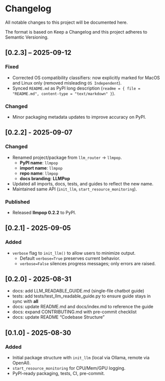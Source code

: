 # Changelog
All notable changes to this project will be documented here.

The format is based on Keep a Changelog and this project adheres to Semantic Versioning.

## [0.2.3] – 2025-09-12
### Fixed
- Corrected OS compatibility classifiers: now explicitly marked for MacOS and Linux only (removed misleading `OS Independent`).
- Synced `README.md` as PyPI long description (`readme = { file = "README.md", content-type = "text/markdown" }`).

### Changed
- Minor packaging metadata updates to improve accuracy on PyPI.


## [0.2.2] - 2025-09-07
### Changed
- Renamed project/package from `llm_router` → `llmpop`.
  - **PyPI name**: `llmpop`
  - **import name**: `llmpop`
  - **repo name**: `llmpop`
  - **docs branding**: **LLMPop**
- Updated all imports, docs, tests, and guides to reflect the new name.
- Maintained same API (`init_llm`, `start_resource_monitoring`).  

### Published
- Released **llmpop 0.2.2** to PyPI.


## [0.2.1] - 2025-09-05
### Added
- `verbose` flag to `init_llm()` to allow users to minimize output.
  - Default `verbose=True` preserves current behavior.
  - `verbose=False` silences progress messages; only errors are raised.


## [0.2.0] - 2025-08-31
- docs: add LLM_READABLE_GUIDE.md (single-file chatbot guide)
- tests: add tests/test_llm_readable_guide.py to ensure guide stays in sync with __all__
- docs: update README.md and docs/index.md to reference the guide
- docs: expand CONTRIBUTING.md with pre-commit checklist
- docs: update README “Codebase Structure”

## [0.1.0] - 2025-08-30
### Added
- Initial package structure with `init_llm` (local via Ollama, remote via OpenAI).
- `start_resource_monitoring` for CPU/Mem/GPU logging.
- PyPI-ready packaging, tests, CI, pre-commit.
